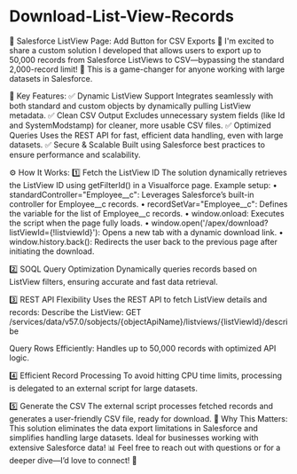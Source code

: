 # Download-List-View-Records

🌟 Salesforce ListView Page: Add Button for CSV Exports 🌟
I'm excited to share a custom solution I developed that allows users to export up to 50,000 records from Salesforce 
ListViews to CSV—bypassing the standard 2,000-record limit! 🚀
 This is a game-changer for anyone working with large datasets in Salesforce.
 
🔑 Key Features:
     ✅ Dynamic ListView Support
     Integrates seamlessly with both standard and custom objects by dynamically pulling ListView metadata.
     ✅ Clean CSV Output
     Excludes unnecessary system fields (like Id and SystemModstamp) for cleaner, more usable CSV files.
     ✅ Optimized Queries
     Uses the REST API for fast, efficient data handling, even with large datasets.
     ✅ Secure & Scalable
     Built using Salesforce best practices to ensure performance and scalability.

⚙️ How It Works:
1️⃣ Fetch the ListView ID
The solution dynamically retrieves the ListView ID using getFilterId() in a Visualforce page.
Example setup:
•  standardController="Employee__c": Leverages Salesforce’s built-in controller for Employee__c records.
•  recordSetVar="Employee__c": Defines the variable for the list of Employee__c records.
•  window.onload: Executes the script when the page fully loads.
•  window.open('/apex/download?listViewId={!listviewId}'): Opens a new tab with a dynamic download link.
•  window.history.back(): Redirects the user back to the previous page after initiating the download.

2️⃣ SOQL Query Optimization
Dynamically queries records based on ListView filters, ensuring accurate and fast data retrieval.

3️⃣ REST API Flexibility
Uses the REST API to fetch ListView details and records:
Describe the ListView:
GET /services/data/v57.0/sobjects/{objectApiName}/listviews/{listViewId}/describe

Query Rows Efficiently:
Handles up to 50,000 records with optimized API logic.

4️⃣ Efficient Record Processing
To avoid hitting CPU time limits, processing is delegated to an external script for large datasets.

5️⃣ Generate the CSV
The external script processes fetched records and generates a user-friendly CSV file, ready for download.
🚀 Why This Matters:
This solution eliminates the data export limitations in Salesforce and simplifies handling large datasets. Ideal for businesses working with extensive Salesforce data! 📊
Feel free to reach out with questions or for a deeper dive—I’d love to connect! 🤝
